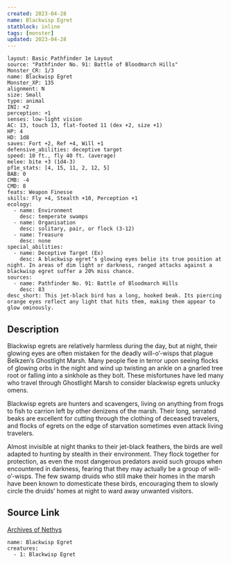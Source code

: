 ```yaml
---
created: 2023-04-28
name: Blackwisp Egret
statblock: inline
tags: [monster]
updated: 2023-04-28
---
```

```statblock
layout: Basic Pathfinder 1e Layout
source: "Pathfinder No. 91: Battle of Bloodmarch Hills"
Monster_CR: 1/3
name: Blackwisp Egret
Monster_XP: 135
alignment: N
size: Small
type: animal
INI: +2
perception: +1
senses: low-light vision
AC: 13, touch 13, flat-footed 11 (dex +2, size +1)
HP: 4
HD: 1d8
saves: Fort +2, Ref +4, Will +1
defensive_abilities: deceptive target
speed: 10 ft., fly 40 ft. (average)
melee: bite +3 (1d4-3)
pf1e_stats: [4, 15, 11, 2, 12, 5]
BAB: 0
CMB: -4
CMD: 8
feats: Weapon Finesse
skills: Fly +4, Stealth +10, Perception +1
ecology:
  - name: Environment
    desc: temperate swamps
  - name: Organisation
    desc: solitary, pair, or flock (3-12)
  - name: Treasure
    desc: none
special_abilities:
  - name: Deceptive Target (Ex)
    desc: A blackwisp egret’s glowing eyes belie its true position at night. In areas of dim light or darkness, ranged attacks against a blackwisp egret suffer a 20% miss chance.
sources:
  - name: Pathfinder No. 91: Battle of Bloodmarch Hills
    desc: 83
desc_short: This jet-black bird has a long, hooked beak. Its piercing orange eyes reflect any light that hits them, making them appear to glow ominously.
```
## Description
Blackwisp egrets are relatively harmless during the day, but at night, their glowing eyes are often mistaken for the deadly will-o’-wisps that plague Belkzen’s Ghostlight Marsh. Many people flee in terror upon seeing flocks of glowing orbs in the night and wind up twisting an ankle on a gnarled tree root or falling into a sinkhole as they bolt. These misfortunes have led many who travel through Ghostlight Marsh to consider blackwisp egrets unlucky omens.

Blackwisp egrets are hunters and scavengers, living on anything from frogs to fish to carrion left by other denizens of the marsh. Their long, serrated beaks are excellent for cutting through the clothing of deceased travelers, and flocks of egrets on the edge of starvation sometimes even attack living travelers.

Almost invisible at night thanks to their jet-black feathers, the birds are well adapted to hunting by stealth in their environment. They flock together for protection, as even the most dangerous predators avoid such groups when encountered in darkness, fearing that they may actually be a group of will-o’-wisps. The few swamp druids who still make their homes in the marsh have been known to domesticate these birds, encouraging them to slowly circle the druids’ homes at night to ward away unwanted visitors.
## Source Link
[Archives of Nethys](https://aonprd.com/MonsterDisplay.aspx?ItemName=Blackwisp%20Egret)
```encounter-table
name: Blackwisp Egret
creatures:
  - 1: Blackwisp Egret
```
